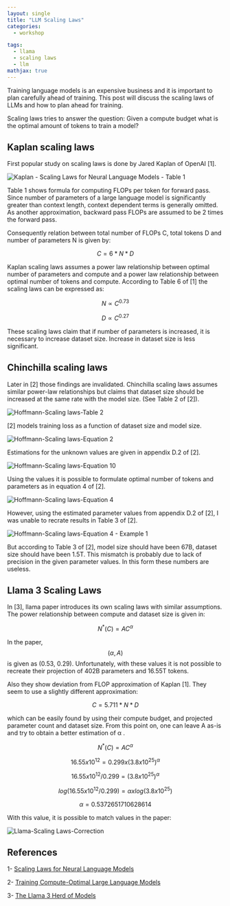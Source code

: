 ```yaml
---
layout: single
title: "LLM Scaling Laws"
categories:
  - workshop

tags:
  - llama
  - scaling laws
  - llm
mathjax: true
---
```


Training language models is an expensive business and it is important to plan carefully ahead of training. This post will discuss the scaling laws of LLMs and how to plan ahead for training.

Scaling laws tries to answer the question: Given a compute budget what is the optimal amount of tokens to train a model? 

## Kaplan scaling laws

First popular study on scaling laws is done by Jared Kaplan of OpenAI [1].

![Kaplan - Scaling Laws for Neural Language Models - Table 1]({{site.baseurl}}/assets/images/kaplan-nn-scaling-laws-table-1.png)

Table 1 shows formula for computing FLOPs per token for forward pass. Since number of parameters of a large language model is significantly greater than context length, context dependent terms is generally omitted. 
As another approximation, backward pass FLOPs are assumed to be 2 times the forward pass. 

Consequently relation between total number of FLOPs C, total tokens D and number of parameters N is given by:

$$ C = 6 * N * D $$

Kaplan scaling laws assumes a power law relationship between optimal number of parameters and compute and a power law relationship between optimal number of tokens and compute. According to Table 6 of [1] the scaling laws can be expressed as:

$$ N \propto C^{0.73} $$

$$ D \propto C^{0.27} $$

These scaling laws claim that if number of parameters is increased, it is necessary to increase dataset size. Increase in dataset size is less significant.


## Chinchilla scaling laws

Later in [2] those findings are invalidated. Chinchilla scaling laws assumes similar power-law relationships but claims that dataset size should be increased at the same rate with the model size. (See Table 2 of [2]).

![Hoffmann-Scaling laws-Table 2](hoffmann-scaling-laws-table-2.png)

[2] models training loss as a function of dataset size and model size.

![Hoffmann-Scaling laws-Equation 2](hoffmann-scaling-laws-equation-2.png)

Estimations for the unknown values are given in appendix D.2 of [2].

![Hoffmann-Scaling laws-Equation 10](hoffmann-scaling-laws-equation-10.png)

Using the values it is possible to formulate optimal number of tokens and parameters as in equation 4 of [2].

![Hoffmann-Scaling laws-Equation 4](hoffmann-scaling-laws-equation-4.png)

However, using the estimated parameter values from appendix D.2 of [2], I was unable to recrate results in Table 3 of [2].

![Hoffmann-Scaling laws-Equation 4 - Example 1](hoffmann-scaling-laws-equation-4-ex-1.png)

But according to Table 3 of [2], model size should have been 67B, dataset size should have been 1.5T. This mismatch is probably due to lack of precision in the given parameter values. In this form these numbers are useless. 


## Llama 3 Scaling Laws

In [3], llama paper introduces its own scaling laws with similar assumptions. The power relationship between compute and dataset size is given in:

$$ N^{*}(C) = AC^{\alpha} $$

In the paper, $$(\alpha, A)$$ is given as (0.53, 0.29). Unfortunately, with these values it is not possible to recreate their projection of 402B parameters and 16.55T tokens.

Also they show deviation from FLOP approximation of Kaplan [1]. They seem to use a slightly different approximation:

$$ C = 5.711 * N * D $$ 

which can be easily found by using their compute budget, and projected parameter count and dataset size. From this point on, one can leave A as-is and try to obtain a better estimation of α . 

$$ N^{*}(C) = AC^{\alpha} $$

$$ 16.55x10^{12} = 0.299x(3.8x10^{25})^{\alpha} $$

$$ 16.55x10^{12} / 0.299 = (3.8x10^{25})^{\alpha} $$

$$ log(16.55x10^{12} / 0.299) = \alpha x log(3.8x10^{25}) $$

$$ \alpha = 0.5372651710628614 $$

With this value, it is possible to match values in the paper:

![Llama-Scaling Laws-Correction](llama3-scaling-laws-correction-1.png)


## References

1- [Scaling Laws for Neural Language Models](https://arxiv.org/pdf/2001.08361)

2- [Training Compute-Optimal Large Language Models](https://arxiv.org/pdf/2203.15556)

3- [The Llama 3 Herd of Models](https://arxiv.org/pdf/2407.21783)
